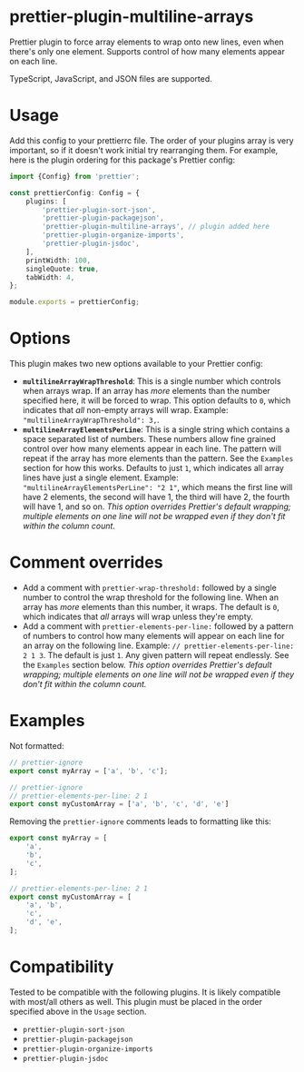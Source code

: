 # prettier-plugin-multiline-arrays

Prettier plugin to force array elements to wrap onto new lines, even when there's only one element. Supports control of how many elements appear on each line.

TypeScript, JavaScript, and JSON files are supported.

# Usage

Add this config to your prettierrc file. The order of your plugins array is very important, so if it doesn't work initial try rearranging them. For example, here is the plugin ordering for this package's Prettier config:

<!-- example-link: src/readme-examples/prettier-options.ts -->

```TypeScript
import {Config} from 'prettier';

const prettierConfig: Config = {
    plugins: [
        'prettier-plugin-sort-json',
        'prettier-plugin-packagejson',
        'prettier-plugin-multiline-arrays', // plugin added here
        'prettier-plugin-organize-imports',
        'prettier-plugin-jsdoc',
    ],
    printWidth: 100,
    singleQuote: true,
    tabWidth: 4,
};

module.exports = prettierConfig;
```

# Options

This plugin makes two new options available to your Prettier config:

-   **`multilineArrayWrapThreshold`**: This is a single number which controls when arrays wrap. If an array has _more_ elements than the number specified here, it will be forced to wrap. This option defaults to `0`, which indicates that _all_ non-empty arrays will wrap. Example: `"multilineArrayWrapThreshold": 3,`.
-   **`multilineArrayElementsPerLine`**: This is a single string which contains a space separated list of numbers. These numbers allow fine grained control over how many elements appear in each line. The pattern will repeat if the array has more elements than the pattern. See the `Examples` section for how this works. Defaults to just `1`, which indicates all array lines have just a single element. Example: `"multilineArrayElementsPerLine": "2 1"`, which means the first line will have 2 elements, the second will have 1, the third will have 2, the fourth will have 1, and so on. _This option overrides Prettier's default wrapping; multiple elements on one line will not be wrapped even if they don't fit within the column count._

# Comment overrides

-   Add a comment with `prettier-wrap-threshold:` followed by a single number to control the wrap threshold for the following line. When an array has _more_ elements than this number, it wraps. The default is `0`, which indicates that _all_ arrays will wrap unless they're empty.
-   Add a comment with `prettier-elements-per-line:` followed by a pattern of numbers to control how many elements will appear on each line for an array on the following line. Example: `// prettier-elements-per-line: 2 1 3`. The default is just `1`. Any given pattern will repeat endlessly. See the `Examples` section below. _This option overrides Prettier's default wrapping; multiple elements on one line will not be wrapped even if they don't fit within the column count._

# Examples

Not formatted:

<!-- example-link: src/readme-examples/not-formatted.ts -->

```TypeScript
// prettier-ignore
export const myArray = ['a', 'b', 'c'];

// prettier-ignore
// prettier-elements-per-line: 2 1
export const myCustomArray = ['a', 'b', 'c', 'd', 'e']
```

Removing the `prettier-ignore` comments leads to formatting like this:

<!-- example-link: src/readme-examples/formatted.ts -->

```TypeScript
export const myArray = [
    'a',
    'b',
    'c',
];

// prettier-elements-per-line: 2 1
export const myCustomArray = [
    'a', 'b',
    'c',
    'd', 'e',
];
```

# Compatibility

Tested to be compatible with the following plugins. It is likely compatible with most/all others as well. This plugin must be placed in the order specified above in the `Usage` section.

-   `prettier-plugin-sort-json`
-   `prettier-plugin-packagejson`
-   `prettier-plugin-organize-imports`
-   `prettier-plugin-jsdoc`
